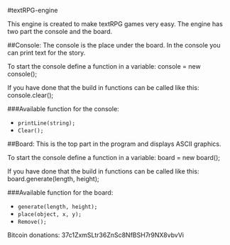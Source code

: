 #textRPG-engine

This engine is created to make textRPG games very easy. The engine has two part the console and the board.

##Console:
The console is the place under the board. In the console you can print text for the story.

To start the console define a function in a variable:
console = new console();

If you have done that the build in functions can be called like this:
console.clear();

###Available function for the console:
* `printLine(string);`
* `Clear();`

##Board:
This is the top part in the program and displays ASCII graphics.

To start the console define a function in a variable:
board = new board();

If you have done that the build in functions can be called like this:
board.generate(length, height);

###Available function for the board:
* `generate(length, height);`
* `place(object, x, y);`
* `Remove();`

Bitcoin donations: 
37c1ZxmSLtr36ZnSc8NfBSH7r9NX8vbvVi
